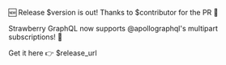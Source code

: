 🆕 Release $version is out! Thanks to $contributor for the PR 👏

Strawberry GraphQL now supports @apollographql's multipart subscriptions! 🎉

Get it here 👉 $release_url
